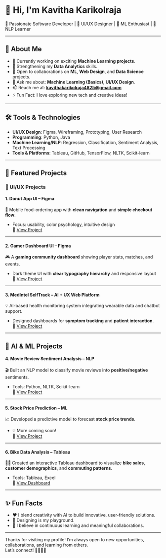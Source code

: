 # 👋 Hi, I'm Kavitha Karikolraja  

🚀 Passionate Software Developer | 🎨 UI/UX Designer | 🤖 ML Enthusiast | 🧠 NLP Learner  

---

## 🧠 About Me  

- 🔭 Currently working on exciting **Machine Learning projects**.  
- 🌱 Strengthening my **Data Analytics** skills.  
- 👯 Open to collaborations on **ML**, **Web Design**, and **Data Science** projects.  
- 💬 Ask me about: **Machine Learning (Basics)**, **UI/UX Design**.  
- 📫 Reach me at: **kavithakarikolraja4825@gmail.com**  
- ⚡ Fun Fact: I love exploring new tech and creative ideas!  

---

## 🛠️ Tools & Technologies  

- **UI/UX Design**: Figma, Wireframing, Prototyping, User Research  
- **Programming**: Python, Java  
- **Machine Learning/NLP**: Regression, Classification, Sentiment Analysis, Text Processing  
- **Tools & Platforms**: Tableau, GitHub, TensorFlow, NLTK, Scikit-learn  

---

## 📂 Featured Projects  

### 🎨 UI/UX Projects  

#### 1. Donut App UI – Figma  
🍩 Mobile food-ordering app with **clean navigation** and **simple checkout flow**.  
- Focus: usability, color psychology, intuitive design  
🔗 [View Project](https://www.figma.com/design/jOt2vC2etD14Pv4rXo86Uw/donut?node-id=0-1)  

---

#### 2. Gamer Dashboard UI – Figma  
🎮 A **gaming community dashboard** showing player stats, matches, and events.  
- Dark theme UI with **clear typography hierarchy** and responsive layout  
🔗 [View Project](https://www.figma.com/design/w9GIqfeF7hc1Wjty8d0SRk/gamer?node-id=0-1)  

---

#### 3. MedIntel SelfTrack – AI + UX Web Platform  
💡 AI-based health monitoring system integrating wearable data and chatbot support.  
- Designed dashboards for **symptom tracking** and **patient interaction**.  
🔗 [View Project](https://github.com/Kavithakarikolraja/MedIntel)  

---

## 🤖 AI & ML Projects  

#### 4. Movie Review Sentiment Analysis – NLP  
🎬 Built an NLP model to classify movie reviews into **positive/negative** sentiments.  
- Tools: Python, NLTK, Scikit-learn  
🔗 [View Project](https://github.com/Kavithakarikolraja/movie_review_analysis)  

---

#### 5. Stock Price Prediction – ML  
📈 Developed a predictive model to forecast **stock price trends**.  
- 💡 More coming soon!  
🔗 [View Project](#)  

---

#### 6. Bike Data Analysis – Tableau  
🚴‍♂️ Created an interactive Tableau dashboard to visualize **bike sales**, **customer demographics**, and **commuting patterns**.  
- Tools: Tableau, Excel  
🔗 [View Dashboard](https://github.com/Kavithakarikolraja/Bike-data-analysis)  

---

## ✨ Fun Facts  

- ❤️ I blend creativity with AI to build innovative, user-friendly solutions.  
- 🎨 Designing is my playground.  
- 🧩 I believe in continuous learning and meaningful collaborations.  

---

Thanks for visiting my profile! I’m always open to new opportunities, collaborations, and learning from others.  
Let’s connect! 👩‍💻🚀💬  
